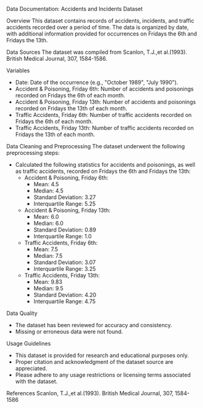 Data Documentation: Accidents and Incidents Dataset

Overview
This dataset contains records of accidents, incidents, and traffic accidents recorded over a period of time. The data is organized by date, with additional information provided for occurrences on Fridays the 6th and Fridays the 13th.

Data Sources
The dataset was compiled from Scanlon, T.J.,et al.(1993). British Medical Journal, 307, 1584-1586.

Variables
- Date: Date of the occurrence (e.g., "October 1989", "July 1990").
- Accident & Poisoning, Friday 6th: Number of accidents and poisonings recorded on Fridays the 6th of each month.
- Accident & Poisoning, Friday 13th: Number of accidents and poisonings recorded on Fridays the 13th of each month.
- Traffic Accidents, Friday 6th: Number of traffic accidents recorded on Fridays the 6th of each month.
- Traffic Accidents, Friday 13th: Number of traffic accidents recorded on Fridays the 13th of each month.

Data Cleaning and Preprocessing
The dataset underwent the following preprocessing steps:
- Calculated the following statistics for accidents and poisonings, as well as traffic accidents, recorded on Fridays the 6th and Fridays the 13th:
  - Accident & Poisoning, Friday 6th:
    - Mean: 4.5
    - Median: 4.5
    - Standard Deviation: 3.27
    - Interquartile Range: 5.25
  - Accident & Poisoning, Friday 13th:
    - Mean: 6.0
    - Median: 6.0
    - Standard Deviation: 0.89
    - Interquartile Range: 1.0
  - Traffic Accidents, Friday 6th:
    - Mean: 7.5
    - Median: 7.5
    - Standard Deviation: 3.07
    - Interquartile Range: 3.25
  - Traffic Accidents, Friday 13th:
    - Mean: 9.83
    - Median: 9.5
    - Standard Deviation: 4.20
    - Interquartile Range: 4.75

Data Quality
- The dataset has been reviewed for accuracy and consistency.
- Missing or erroneous data were not found.

Usage Guidelines
- This dataset is provided for research and educational purposes only.
- Proper citation and acknowledgment of the dataset source are appreciated.
- Please adhere to any usage restrictions or licensing terms associated with the dataset.

References
Scanlon, T.J.,et al.(1993). British Medical Journal, 307, 1584-1586
